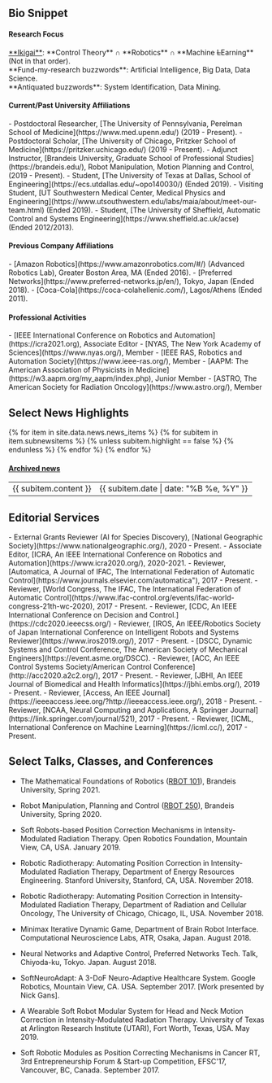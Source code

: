 
<h2><i class="fa fa-chevron-right"></i><i class="fa fa-chevron-right"></i> Bio Snippet </h2>

<h4><i class="fa fa-chevron-right"></i><i class="fa fa-chevron-right"></i>Research Focus</h4>
   <a href="https://en.wikipedia.org/wiki/Ikigai">**Ikigai**</a>: **Control Theory** <span>&#8745;</span> **Robotics** <span>&#8745;</span> **Machine <del>L</del>Earning** (Not in that order). <br>
   **Fund-my-research buzzwords**: Artificial Intelligence, Big Data, Data Science.<br>
   **Antiquated buzzwords**: System Identification, Data Mining.

<h4><i class="fa fa-chevron-right"></i><i class="fa fa-chevron-right"></i>Current/Past University Affiliations</h4>
  - Postdoctoral Researcher, [The University of Pennsylvania, Perelman School of Medicine](https://www.med.upenn.edu/) (2019 - Present).
  - Postdoctoral Scholar, [The University of Chicago, Pritzker School of Medicine](https://pritzker.uchicago.edu/) (2019 - Present).
  - Adjunct Instructor, [Brandeis University, Graduate School of Professional Studies](https://brandeis.edu/), Robot Manipulation, Motion Planning and Control,  (2019 - Present).
  - Student, [The University of Texas at Dallas, School of Engineering](https://ecs.utdallas.edu/~opo140030/) (Ended 2019).
  - Visiting Student, [UT Southwestern Medical Center, Medical Physics and Engineering](https://www.utsouthwestern.edu/labs/maia/about/meet-our-team.html)  (Ended 2019).
  -  Student, [The University of Sheffield, Automatic Control and Systems Engineering](https://www.sheffield.ac.uk/acse) (Ended 2012/2013).

<h4><i class="fa fa-chevron-right"></i><i class="fa fa-chevron-right"></i>Previous Company Affiliations</h4>
  -  [Amazon Robotics](https://www.amazonrobotics.com/#/) (Advanced Robotics Lab), Greater Boston Area, MA (Ended 2016).
  - [Preferred Networks](https://www.preferred-networks.jp/en/), Tokyo, Japan (Ended 2018).
  - [Coca-Cola](https://coca-colahellenic.com/), Lagos/Athens (Ended 2011).

<h4><i class="fa fa-chevron-right"></i><i class="fa fa-chevron-right"></i>  Professional Activities</h4>
- [IEEE International Conference on Robotics and Automation](https://icra2021.org), Associate Editor
- [NYAS, The New York Academy of Sciences](https://www.nyas.org/), Member 
- [IEEE RAS, Robotics and Automation Society](https://www.ieee-ras.org/), Member
- [AAPM: The American Association of Physicists in Medicine](https://w3.aapm.org/my_aapm/index.php), Junior Member
- [ASTRO, The American Society for Radiation Oncology](https://www.astro.org/), Member

<h2><i class="fa fa-chevron-right"></i><i class="fa fa-chevron-right"></i>Select News Highlights</h2>
<table class="table table-hover">
    {% for item in site.data.news.news_items %}
    {% for subitem in item.subnewsitems %}
        {% unless subitem.highlight == false %}
        <tr>
          <td>{{ subitem.content }} </td>
          <td class="col-md-3" style="text-align: right;">{{ subitem.date | date: "%B %e, %Y" }}</td>
        </tr>
      {% endunless %}
    {% endfor %}
  {% endfor %}
<h4><a href="{{ sites }}/news">Archived news</a></h4>
</table>

<h2><i class="fa fa-chevron-right"></i><i class="fa fa-chevron-right"></i> Editorial Services </h2>
  - External Grants Reviewer (AI for Species Discovery), [National Geographic Society](https://www.nationalgeographic.org/), 2020 - Present.
  - Associate Editor, [ICRA, An IEEE International Conference on Robotics and Automation](https://www.icra2020.org/), 2020-2021.
  - Reviewer, [Automatica, A Journal of IFAC, The International Federation of Automatic Control](https://www.journals.elsevier.com/automatica"), 2017 - Present.
  - Reviewer, [World Congress, The IFAC, The International Federation of Automatic Control](https://www.ifac-control.org/events/ifac-world-congress-21th-wc-2020), 2017 - Present.  
  - Reviewer, [CDC, An IEEE International Conference on Decision and Control.](https://cdc2020.ieeecss.org/)
  - Reviewer, [IROS, An IEEE/Robotics Society of Japan International Conference on Intelligent Robots and Systems Reviewer](https://www.iros2019.org/), 2017 - Present. 
  - [DSCC, Dynamic Systems and Control Conference, The American Society of Mechanical Engineers](https://event.asme.org/DSCC).
  - Reviewer, [ACC, An IEEE Control Systems Society/American Control Conference](http://acc2020.a2c2.org/), 2017 - Present. 
  - Reviewer, [JBHI, An IEEE Journal of Biomedical and Health Informatics](https://jbhi.embs.org/), 2019 - Present. 
  - Reviewer, [Access, An IEEE Journal](https://ieeeaccess.ieee.org/?http://ieeeaccess.ieee.org/), 2018 - Present. 
  - Reviewer, [NCAA, Neural Computing and Applications, A Springer Journal](https://link.springer.com/journal/521), 2017 - Present. 
  - Reviewer, [ICML, International Conference on Machine Learning](https://icml.cc/), 2017 - Present. 


<h2><i class="fa fa-chevron-right"></i><i class="fa fa-chevron-right"></i> Select Talks, Classes, and Conferences</h2>

- The Mathematical Foundations of Robotics ([RBOT 101](/downloads/Papers/RBOT101.pdf)), Brandeis University, Spring 2021.

- Robot Manipulation, Planning and Control ([RBOT 250](/downloads/Papers/RBOT250.pdf)), Brandeis University, Spring 2020.

 - Soft Robots-based Position Correction Mechanisms in Intensity-Modulated Radiation Therapy. Open Robotics Foundation, Mountain View, CA, USA. January 2019.

- Robotic Radiotherapy: Automating Position Correction in Intensity-Modulated Radiation Therapy, Department of Energy Resources Engineering. Stanford University, Stanford, CA, USA. November 2018.

- Robotic Radiotherapy: Automating Position Correction in Intensity-Modulated Radiation Therapy, Department of Radiation and Cellular Oncology, The University of Chicago, Chicago, IL, USA. November 2018.

- Minimax Iterative Dynamic Game, Department of Brain Robot Interface. Computational Neuroscience Labs, ATR, Osaka, Japan. August 2018.
  
- Neural Networks and Adaptive Control, Preferred Networks Tech. Talk, Chiyoda-ku, Tokyo. Japan. August 2018.


- SoftNeuroAdapt: A 3-DoF Neuro-Adaptive Healthcare System.  Google Robotics, Mountain View, CA. USA. September 2017. [Work presented by Nick Gans].

- A Wearable Soft Robot Modular System for Head and Neck Motion Correction in Intensity-Modulated Radiation Therapy. University of Texas at Arlington Research Institute (UTARI), Fort Worth, Texas, USA. May 2019.

- Soft Robotic Modules as Position Correcting Mechanisms in Cancer RT, 3rd Entrepreneurship Forum & Start-up Competition, EFSC'17, Vancouver, BC, Canada. September 2017.

<!-- <h4><i class="fa fa-chevron-right"></i><i class="fa fa-chevron-right"></i> Awards and Honors</h4>
 -  NSF Doctoral Consortium Award, 2017
 -  Mary and Richard Templeton Graduate Fellowship, 2017 
 -  Ericsson Graduate Fellowship, 2015
 -  President’s Teaching Excellence Award for Teaching Assistants, Nom. 2017
 -  Jonsson Scholarship, 2014
 -  IEEE Robotics and Automation Society (RAS) Travel Award, 2018
 -  Golden Key Honor, 2016
 -  IEEE RAS/ISAM<sup>International Symposium on Assembly and Manufacturing</sup>Travel Award, 2016
 -  Google AI Travel and Conference Grant, 2018
 -  ROSCon Scholarship, 2017 -->


<!-- <h4><i class="fa fa-chevron-right"></i><i class="fa fa-chevron-right"></i>Awards and Honors</h4>
  -  Google AI Travel and Conference Grant (2018)
  - IEEE Robotics and Automation Society (RAS) Travel Award (2018/2017/2016)
  - NSF Doctoral Consortium Award (2017)
  - Mary and Richard Templeton Graduate Fellowship (2017)
  - Open Software for Robotics Foundation Scholarship (2017)
  - President’s Excellence Award for Teaching Assistants (Nom. 2017)
  - Golden Key International Honour Society (2016)
  - Ericsson Graduate Fellowship (2015)
  - Jonsson Scholarship (2014)
  - PTDF Overseas Fellowship (2012).
  - Best Chemistry Student (West African Senior School Examinations -- Two Years in a Row). -

   Thanks to my committee members, <a href="https://ece.illinois.edu/directory/profile/mspong">Mark Spong</a>, <a href=""> Tyler Summers</a>, <a href="">Yonas Tadesse</a> and <a href=""> Nick Gans</a>, and my UTSW mentor, <a href="https://profiles.utsouthwestern.edu/profile/150563/steve-jiang.html">Steve Jiang</a>.



  - [Brandeis University](https://www.brandeis.edu/gps/), [Adjunct Instructor, Robot Manipulation, Planning and Control](https://www.brandeis.edu/gps/current-students/academic-information/course?acad_year=2020&crse_id=014100) (2019 - Present).
-->

